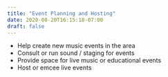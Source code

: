 ```yaml
---
title: "Event Planning and Hosting"
date: 2020-08-20T16:15:18-07:00
draft: false
---
```



* Help create new music events in the area
* Consult or run sound / staging for events
* Provide space for live music or educational events
* Host or emcee live events
